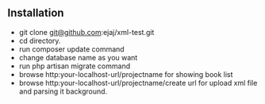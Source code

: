 ## Installation

- git clone git@github.com:ejaj/xml-test.git
- cd directory.
- run composer update command
- change database name as you want
- run php artisan migrate command
- browse http:your-localhost-url/projectname for showing book list
- browse http:your-localhost-url/projectname/create url for upload xml file and parsing it background.


